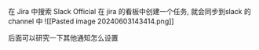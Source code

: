 在 Jira 中搜索 Slack Official
在 jira 的看板中创建一个任务, 就会同步到slack 的 channel 中
![[Pasted image 20240603143414.png]]


后面可以研究一下其他通知怎么设置

